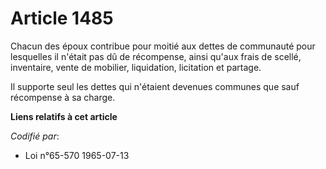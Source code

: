 # Article 1485

Chacun des époux contribue pour moitié aux dettes de communauté pour lesquelles il n'était pas dû de récompense, ainsi qu'aux
frais de scellé, inventaire, vente de mobilier, liquidation, licitation et partage.

Il supporte seul les dettes qui n'étaient devenues communes que sauf récompense à sa charge.

**Liens relatifs à cet article**

_Codifié par_:

  - Loi n°65-570 1965-07-13
